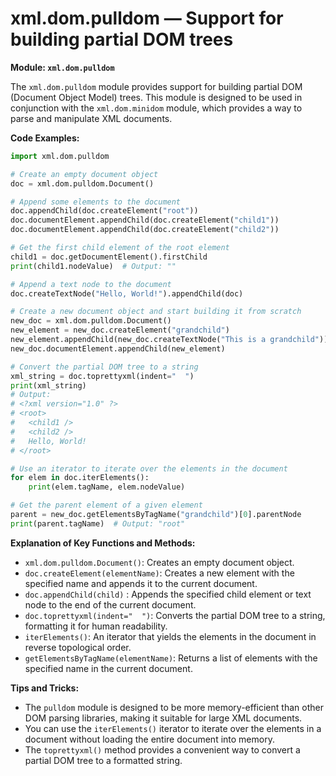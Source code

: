 # xml.dom.pulldom — Support for building partial DOM trees

**Module: `xml.dom.pulldom`**

The `xml.dom.pulldom` module provides support for building partial DOM (Document Object Model) trees. This module is designed to be used in conjunction with the `xml.dom.minidom` module, which provides a way to parse and manipulate XML documents.

**Code Examples:**
```python
import xml.dom.pulldom

# Create an empty document object
doc = xml.dom.pulldom.Document()

# Append some elements to the document
doc.appendChild(doc.createElement("root"))
doc.documentElement.appendChild(doc.createElement("child1"))
doc.documentElement.appendChild(doc.createElement("child2"))

# Get the first child element of the root element
child1 = doc.getDocumentElement().firstChild
print(child1.nodeValue)  # Output: ""

# Append a text node to the document
doc.createTextNode("Hello, World!").appendChild(doc)

# Create a new document object and start building it from scratch
new_doc = xml.dom.pulldom.Document()
new_element = new_doc.createElement("grandchild")
new_element.appendChild(new_doc.createTextNode("This is a grandchild"))
new_doc.documentElement.appendChild(new_element)

# Convert the partial DOM tree to a string
xml_string = doc.toprettyxml(indent="  ")
print(xml_string)
# Output:
# <?xml version="1.0" ?>
# <root>
#   <child1 />
#   <child2 />
#   Hello, World!
# </root>

# Use an iterator to iterate over the elements in the document
for elem in doc.iterElements():
    print(elem.tagName, elem.nodeValue)

# Get the parent element of a given element
parent = new_doc.getElementsByTagName("grandchild")[0].parentNode
print(parent.tagName)  # Output: "root"
```
**Explanation of Key Functions and Methods:**

*   `xml.dom.pulldom.Document()`: Creates an empty document object.
*   `doc.createElement(elementName)`: Creates a new element with the specified name and appends it to the current document.
*   `doc.appendChild(child)` : Appends the specified child element or text node to the end of the current document.
*   `doc.toprettyxml(indent="  ")`: Converts the partial DOM tree to a string, formatting it for human readability.
*   `iterElements()`: An iterator that yields the elements in the document in reverse topological order.
*   `getElementsByTagName(elementName)`: Returns a list of elements with the specified name in the current document.

**Tips and Tricks:**

*   The `pulldom` module is designed to be more memory-efficient than other DOM parsing libraries, making it suitable for large XML documents.
*   You can use the `iterElements()` iterator to iterate over the elements in a document without loading the entire document into memory.
*   The `toprettyxml()` method provides a convenient way to convert a partial DOM tree to a formatted string.

